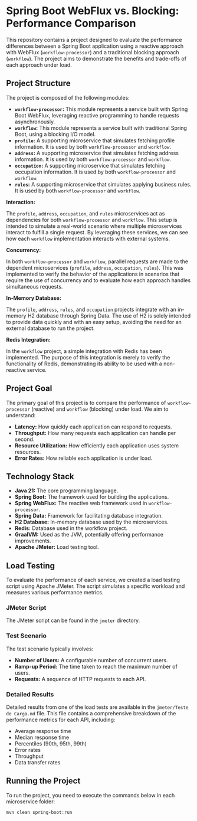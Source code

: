# Spring Boot WebFlux vs. Blocking: Performance Comparison

This repository contains a project designed to evaluate the performance differences between a Spring Boot application using a reactive approach with WebFlux (`workflow-processor`) and a traditional blocking approach (`workflow`). The project aims to demonstrate the benefits and trade-offs of each approach under load.

## Project Structure

The project is composed of the following modules:

*   **`workflow-processor`:** This module represents a service built with Spring Boot WebFlux, leveraging reactive programming to handle requests asynchronously.
*   **`workflow`:** This module represents a service built with traditional Spring Boot, using a blocking I/O model.
*   **`profile`:** A supporting microservice that simulates fetching profile information. It is used by both `workflow-processor` and `workflow`.
*   **`address`:** A supporting microservice that simulates fetching address information. It is used by both `workflow-processor` and `workflow`.
*   **`occupation`:** A supporting microservice that simulates fetching occupation information. It is used by both `workflow-processor` and `workflow`.
*   **`rules`:** A supporting microservice that simulates applying business rules. It is used by both `workflow-processor` and `workflow`.

**Interaction:**

The `profile`, `address`, `occupation`, and `rules` microservices act as dependencies for both `workflow-processor` and `workflow`. This setup is intended to simulate a real-world scenario where multiple microservices interact to fulfill a single request. By leveraging these services, we can see how each `workflow` implementation interacts with external systems.

**Concurrency:**

In both `workflow-processor` and `workflow`, parallel requests are made to the dependent microservices (`profile`, `address`, `occupation`, `rules`). This was implemented to verify the behavior of the applications in scenarios that require the use of concurrency and to evaluate how each approach handles simultaneous requests.

**In-Memory Database:**

The `profile`, `address`, `rules`, and `occupation` projects integrate with an in-memory H2 database through Spring Data. The use of H2 is solely intended to provide data quickly and with an easy setup, avoiding the need for an external database to run the project.

**Redis Integration:**

In the `workflow` project, a simple integration with Redis has been implemented. The purpose of this integration is merely to verify the functionality of Redis, demonstrating its ability to be used with a non-reactive service.

## Project Goal

The primary goal of this project is to compare the performance of `workflow-processor` (reactive) and `workflow` (blocking) under load. We aim to understand:

*   **Latency:** How quickly each application can respond to requests.
*   **Throughput:** How many requests each application can handle per second.
*   **Resource Utilization:** How efficiently each application uses system resources.
*   **Error Rates:** How reliable each application is under load.

## Technology Stack

*   **Java 21:** The core programming language.
*   **Spring Boot:** The framework used for building the applications.
*   **Spring WebFlux:** The reactive web framework used in `workflow-processor`.
*   **Spring Data:** Framework for facilitating database integration.
*   **H2 Database:** In-memory database used by the microservices.
*   **Redis:** Database used in the workflow project.
*   **GraalVM:** Used as the JVM, potentially offering performance improvements.
*   **Apache JMeter:** Load testing tool.

## Load Testing

To evaluate the performance of each service, we created a load testing script using Apache JMeter. The script simulates a specific workload and measures various performance metrics.

### JMeter Script

The JMeter script can be found in the `jmeter` directory.

### Test Scenario

The test scenario typically involves:

*   **Number of Users:** A configurable number of concurrent users.
*   **Ramp-up Period:** The time taken to reach the maximum number of users.
*   **Requests:** A sequence of HTTP requests to each API.

### Detailed Results

Detailed results from one of the load tests are available in the `jmeter/Teste de Carga.md` file. This file contains a comprehensive breakdown of the performance metrics for each API, including:

*   Average response time
*   Median response time
*   Percentiles (90th, 95th, 99th)
*   Error rates
*   Throughput
*   Data transfer rates

## Running the Project

To run the project, you need to execute the commands below in each microservice folder:

```bash
mvn clean spring-boot:run
```